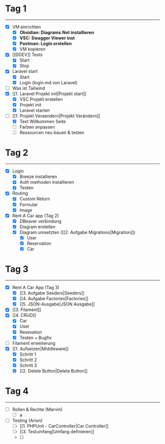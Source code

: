 # Tag 1
---
- [x] VM einrichten
	- [x] **Obsidian: Diagrams.Net installieren**
	- [x] **VSC: Swagger Viewer inst**
	- [x] **Postman: Login erstellen**
	- [x] VM kopieren
- [x] [[DDEV]] Tests
	- [x] Start
	- [x] Stop
- [x] Laravel start
	- [x] Start
	- [x] Login (login.md von Laravel)
- [ ] Was ist Tailwind 
- [x] [[1. Laravel Projekt init|Projekt start]]
	- [x] VSC Projekt erstellen
	- [x] Projekt init
	- [x] Laravel starten
- [ ] [[1. Projekt Veraendern|Projekt Verändern]]
	- [x] Text Willkommen Seite
	- [ ] Farben anpassen
	- [ ] Ressourcen neu bauen & testen

# Tag 2
---
- [x] Login
	- [x] Breeze installieren
	- [x] Auth methoden installieren
	- [x] Testen
- [x] Routing
	- [x] Custom Return
	- [x] Formular
	- [x] Image
- [x]  Rent A Car app (Tag 2)
	- [x] DBeaver verbindung
	- [x] Diagram erstellen
	- [x] Diagram umsetzten ([[2. Aufgabe Migrations|Migration]])
		- [x] User
		- [x] Reservation
		- [x] Car
# Tag 3
---
- [x] Rent A Car App (Tag 3)
	- [x] [[3. Aufgabe Seeders|Seeders]]
	- [x] [[4. Aufgabe Factories|Factories]]
	- [x] [[5. JSON-Ausgabe|JSON Ausgabe]]
- [x] [[3. Filament]]
- [x] [[4. CRUD]]
	- [x] Car
	- [x] User
	- [x] Resevation
	- [x] Testen + Bugfix
- [ ] Filament erweiterung
- [x] [[1. Aufsetzen|Middleware]]
	- [x] Schritt 1
	- [x] Schritt 2
	- [x] Schritt 3
	- [x] [[2. Delete Button|Delete Button]]
# Tag 4
---
- [ ] Rollen & Rechte (Marvin)
	- [ ] a
- [ ] Testing (Arion)
	- [ ] [[1. PHPUnit - CarController|Car Controller]]
	- [ ] [[3. Testumfang|Umfang definieren]]
	- [ ] 